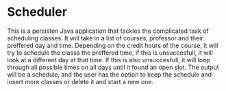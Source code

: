 # Scheduler
This is a persisten Java application that tackles the complicated task of scheduling classes. It will take in a list of courses, professor and their preffered day and time. Depending on the credit hours of the course, it will try to schedule the classa the preffered time, if this is unsuccesfull, it will look at a different day at that time. If this is also unsuccesfull, it will loop through all possible times on all days until it found an open slot. The output will be a schedule, and the user has the option to keep the schedule and insert more classes or delete it and start a new one.
